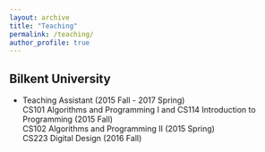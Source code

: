 ```yaml
---
layout: archive
title: "Teaching"
permalink: /teaching/
author_profile: true
---
```


## Bilkent University

* Teaching Assistant (2015 Fall - 2017 Spring) <br/> 
CS101 Algorithms and Programming I and CS114 Introduction to Programming (2015 Fall) <br/> 
CS102 Algorithms and Programming II (2015 Spring) <br/> 
CS223 Digital Design (2016 Fall) <br/> 
